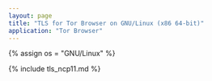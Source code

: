 ```yaml
---
layout: page
title: "TLS for Tor Browser on GNU/Linux (x86 64-bit)"
application: "Tor Browser"
---
```


{% assign os = "GNU/Linux" %}

{% include tls_ncp11.md %}
